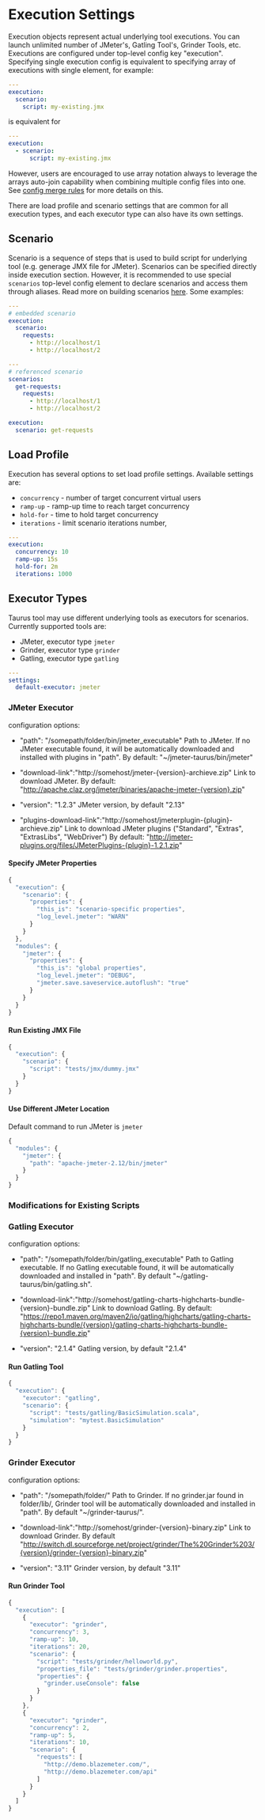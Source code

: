 # Execution Settings

Execution objects represent actual underlying tool executions. You can launch unlimited number of JMeter's, Gatling Tool's, Grinder Tools, etc. Executions are configured under top-level config key "execution". Specifying single execution config is equivalent to specifying array of executions with single element, for example:

```yaml
---
execution:
  scenario:
    script: my-existing.jmx
```

is equivalent for 

```yaml
---
execution:
  - scenario:
      script: my-existing.jmx
```

However, users are encouraged to use array notation always to leverage the arrays auto-join capability when combining multiple config files into one. See [config merge rules](CommandLine.md#configuration-files-processing) for more details on this.

There are load profile and scenario settings that are common for all execution types, and each executor type can also have its own settings.

## Scenario

Scenario is a sequence of steps that is used to build script for underlying tool (e.g. generage JMX file for JMeter). Scenarios can be specified directly inside execution section. However, it is recommended to use special `scenarios` top-level config element to declare
scenarios and access them through aliases. Read more on building scenarios [here](ScenarioBuilding.md). Some examples:

```yaml
---
# embedded scenario
execution:
  scenario:
    requests:
      - http://localhost/1
      - http://localhost/2
```

```yaml
---
# referenced scenario
scenarios:
  get-requests:
    requests:
      - http://localhost/1
      - http://localhost/2

execution:
  scenario: get-requests
```

## Load Profile

Execution has several options to set load profile settings. Available settings are:

 - `concurrency` - number of target concurrent virtual users
 - `ramp-up` - ramp-up time to reach target concurrency
 - `hold-for` - time to hold target concurrency
 - `iterations` - limit scenario iterations number, 

```yaml
---
execution: 
  concurrency: 10
  ramp-up: 15s
  hold-for: 2m
  iterations: 1000
```

## Executor Types

Taurus tool may use different underlying tools as executors for scenarios. Currently supported tools are: 
  - JMeter, executor type `jmeter`
  - Grinder, executor type `grinder`
  - Gatling, executor type `gatling`

```yaml
---
settings:
  default-executor: jmeter
```

### JMeter Executor

configuration options:

 - "path": "/somepath/folder/bin/jmeter_executable"
    Path to JMeter.
    If no JMeter executable found, it will be automatically downloaded and installed with plugins in "path".
    By default: "~/jmeter-taurus/bin/jmeter"
    
 - "download-link":"http://somehost/jmeter-{version}-archieve.zip"
    Link to download JMeter.
    By default: "http://apache.claz.org/jmeter/binaries/apache-jmeter-{version}.zip"
    
 -  "version": "1.2.3"
    JMeter version, by default "2.13"
    
 -  "plugins-download-link":"http://somehost/jmeterplugin-{plugin}-archieve.zip"
    Link to download JMeter plugins ("Standard", "Extras", "ExtrasLibs", "WebDriver")
    By default: "http://jmeter-plugins.org/files/JMeterPlugins-{plugin}-1.2.1.zip"

#### Specify JMeter Properties
```javascript
{
  "execution": {
    "scenario": {
      "properties": {
        "this_is": "scenario-specific properties",
        "log_level.jmeter": "WARN"
      }
    }
  },
  "modules": {
    "jmeter": {
      "properties": {
        "this_is": "global properties",
        "log_level.jmeter": "DEBUG",
        "jmeter.save.saveservice.autoflush": "true"
      }
    }
  }
}
```
#### Run Existing JMX File
```javascript
{
  "execution": {
    "scenario": {
      "script": "tests/jmx/dummy.jmx"
    }
  }
}
```

#### Use Different JMeter Location
Default command to run JMeter is ```jmeter```

```javascript
{
  "modules": {
    "jmeter": {
      "path": "apache-jmeter-2.12/bin/jmeter"
    }
  }
}
```



### Modifications for Existing Scripts




### Gatling Executor

configuration options:

 - "path": "/somepath/folder/bin/gatling_executable"
    Path to Gatling executable.
    If no Gatling executable found, it will be automatically downloaded and installed in "path".
    By default "~/gatling-taurus/bin/gatling.sh".
    
 - "download-link":"http://somehost/gatling-charts-highcharts-bundle-{version}-bundle.zip"
    Link to download Gatling.
    By default: "https://repo1.maven.org/maven2/io/gatling/highcharts/gatling-charts-highcharts-bundle/{version}/gatling-charts-highcharts-bundle-{version}-bundle.zip"
    
 -  "version": "2.1.4"
    Gatling version, by default "2.1.4"

#### Run Gatling Tool

```javascript
{
  "execution": {
    "executor": "gatling",
    "scenario": {
      "script": "tests/gatling/BasicSimulation.scala",
      "simulation": "mytest.BasicSimulation"
    }
  }
}
```

### Grinder Executor

configuration options:

 - "path": "/somepath/folder/"
    Path to Grinder.
    If no grinder.jar found in folder/lib/, Grinder tool will be automatically downloaded and installed in "path".
    By default "~/grinder-taurus/".
    
 - "download-link":"http://somehost/grinder-{version}-binary.zip"
    Link to download Grinder.
    By default "http://switch.dl.sourceforge.net/project/grinder/The%20Grinder%203/{version}/grinder-{version}-binary.zip"
    
 -  "version": "3.11"
    Grinder version, by default "3.11"

#### Run Grinder Tool
```javascript
{
  "execution": [
    {
      "executor": "grinder",
      "concurrency": 3,
      "ramp-up": 10,
      "iterations": 20,
      "scenario": {
        "script": "tests/grinder/helloworld.py",
        "properties_file": "tests/grinder/grinder.properties",
        "properties": {
          "grinder.useConsole": false
        }
      }
    },
    {
      "executor": "grinder",
      "concurrency": 2,
      "ramp-up": 5,
      "iterations": 10,
      "scenario": {
        "requests": [
          "http://demo.blazemeter.com/",
          "http://demo.blazemeter.com/api"
        ]
      }
    }
  ]
}
```
